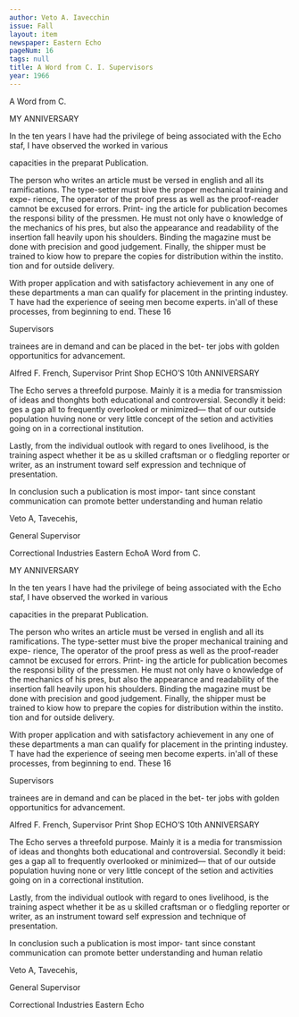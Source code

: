 ```yaml
---
author: Veto A. Iavecchin
issue: Fall
layout: item
newspaper: Eastern Echo
pageNum: 16
tags: null
title: A Word from C. I. Supervisors
year: 1966
---
```


A Word from C.

MY ANNIVERSARY

In the ten years I have had the privilege of being associated with the Echo staf, I have observed the worked in various

capacities in the preparat Publication.

The person who writes an article must be versed in english and all its ramifications. The type-setter must bive the proper mechanical training and expe- rience, The operator of the proof press as well as the proof-reader camnot be excused for errors. Print- ing the article for publication becomes the responsi bility of the pressmen. He must not only have o knowledge of the mechanics of his pres, but also the appearance and readability of the insertion fall heavily upon his shoulders. Binding the magazine must be done with precision and good judgement. Finally, the shipper must be trained to kiow how to prepare the copies for distribution within the instito. tion and for outside delivery.

With proper application and with satisfactory achievement in any one of these departments a man can qualify for placement in the printing industey. T have had the experience of seeing men become experts. in'all of these processes, from beginning to end. These 16

Supervisors

trainees are in demand and can be placed in the bet- ter jobs with golden opportunitics for advancement.

Alfred F. French, Supervisor Print Shop ECHO’S 10th ANNIVERSARY

The Echo serves a threefold purpose. Mainly it is a media for transmission of ideas and thonghts both educational and controversial. Secondly it beid: ges a gap all to frequently overlooked or minimized— that of our outside population huving none or very little concept of the setion and activities going on in a correctional institution.

Lastly, from the individual outlook with regard to ones livelihood, is the training aspect whether it be as u skilled craftsman or o fledgling reporter or writer, as an instrument toward self expression and technique of presentation.

In conclusion such a publication is most impor- tant since constant communication can promote better understanding and human relatio

Veto A, Tavecehis,

General Supervisor

Correctional Industries Eastern EchoA Word from C.

MY ANNIVERSARY

In the ten years I have had the privilege of being associated with the Echo staf, I have observed the worked in various

capacities in the preparat Publication.

The person who writes an article must be versed in english and all its ramifications. The type-setter must bive the proper mechanical training and expe- rience, The operator of the proof press as well as the proof-reader camnot be excused for errors. Print- ing the article for publication becomes the responsi bility of the pressmen. He must not only have o knowledge of the mechanics of his pres, but also the appearance and readability of the insertion fall heavily upon his shoulders. Binding the magazine must be done with precision and good judgement. Finally, the shipper must be trained to kiow how to prepare the copies for distribution within the instito. tion and for outside delivery.

With proper application and with satisfactory achievement in any one of these departments a man can qualify for placement in the printing industey. T have had the experience of seeing men become experts. in'all of these processes, from beginning to end. These 16

Supervisors

trainees are in demand and can be placed in the bet- ter jobs with golden opportunitics for advancement.

Alfred F. French, Supervisor Print Shop ECHO’S 10th ANNIVERSARY

The Echo serves a threefold purpose. Mainly it is a media for transmission of ideas and thonghts both educational and controversial. Secondly it beid: ges a gap all to frequently overlooked or minimized— that of our outside population huving none or very little concept of the setion and activities going on in a correctional institution.

Lastly, from the individual outlook with regard to ones livelihood, is the training aspect whether it be as u skilled craftsman or o fledgling reporter or writer, as an instrument toward self expression and technique of presentation.

In conclusion such a publication is most impor- tant since constant communication can promote better understanding and human relatio

Veto A, Tavecehis,

General Supervisor

Correctional Industries Eastern Echo